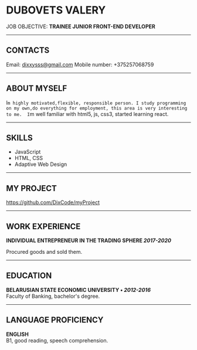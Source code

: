 # DUBOVETS VALERY

JOB OBJECTIVE: **TRAINEE JUNIOR FRONT-END DEVELOPER**

---

## CONTACTS

Email: dixxysss@gmail.com
Mobile number: +375257068759<br/>


---

## ABOUT MYSELF

I`m highly motivated,flexible, responsible person.
I study programming on my own,do everything for employment, this area is very interesting to me. 
I`m well familiar with html5, js, css3, started learning react.


---

## SKILLS

- JavaScript
- HTML, CSS
- Adaptive Web Design


---

## MY PROJECT

https://github.com/DixCode/myProject

---


## WORK EXPERIENCE

**INDIVIDUAL ENTREPRENEUR IN THE TRADING SPHERE _2017-2020_**<br/>

Procured goods and sold them.



---

## EDUCATION

**BELARUSIAN STATE ECONOMIC UNIVERSITY • _2012-2016_**<br/>
Faculty of Banking, bachelor's degree.


---

## LANGUAGE PROFICIENCY

**ENGLISH**<br/>
B1, good reading, speech comprehension.

